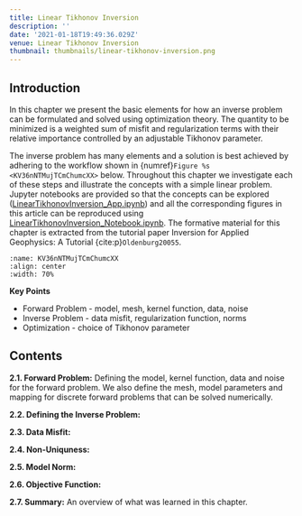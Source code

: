 ```yaml
---
title: Linear Tikhonov Inversion
description: ''
date: '2021-01-18T19:49:36.029Z'
venue: Linear Tikhonov Inversion
thumbnail: thumbnails/linear-tikhonov-inversion.png
---
```


## Introduction

In this chapter we present the basic elements for how an inverse problem can be formulated and solved using optimization theory. The quantity to be minimized is a weighted sum of misfit and regularization terms with their relative importance controlled by an adjustable Tikhonov parameter.

The inverse problem has many elements and a solution is best achieved by adhering to the workflow shown in {numref}`Figure %s <KV36nNTMujTCmChumcXX>` below. Throughout this chapter we investigate each of these steps and illustrate the concepts with a simple linear problem. Jupyter notebooks are provided so that the concepts can be explored ([LinearTikhonovInversion_App.ipynb](oxa:VNMrkxzChhdveZyf6lmb/8gDAkt6Yn0QN26MssI0p 'LinearTikhonovInversion_App.ipynb')) and all the corresponding figures in this article can be reproduced using [LinearTikhonovInversion_Notebook.ipynb](oxa:VNMrkxzChhdveZyf6lmb/lb7CgEnVPzfs79VcKpB1 'LinearTikhonovInversion_Notebook.ipynb'). The formative material for this chapter is extracted from the tutorial paper Inversion for Applied Geophysics: A Tutorial {cite:p}`Oldenburg20055`.

```{figure} images/VNMrkxzChhdveZyf6lmb-KV36nNTMujTCmChumcXX-v2.png
:name: KV36nNTMujTCmChumcXX
:align: center
:width: 70%
```

**Key Points**

- Forward Problem - model, mesh, kernel function, data, noise
- Inverse Problem - data misfit, regularization function, norms
- Optimization - choice of Tikhonov parameter

## Contents

**2.1. Forward Problem:** Defining the model, kernel function, data and noise for the forward problem. We also define the mesh, model parameters and mapping for discrete forward problems that can be solved numerically.

**2.2. Defining the Inverse Problem:**

**2.3. Data Misfit:**

**2.4. Non-Uniquness:**

**2.5. Model Norm:**

**2.6. Objective Function:**

**2.7. Summary:** An overview of what was learned in this chapter.
